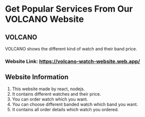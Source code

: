 # Get Popular Services From Our VOLCANO Website 


## VOLCANO
VOLCANO shows the different kind of watch and their band price.

### Website Link: https://volcano-watch-website.web.app/

## Website Information
1. This website made by react, nodejs.
2. It contains different watches and their price.
3. You can order watch which you want.
4. You can choose different banded watch which band you want.
5. It contains all order details which watch you ordered.
